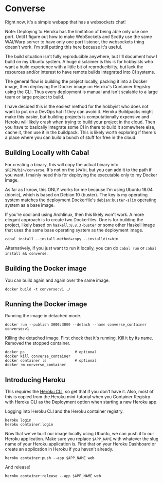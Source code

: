 # Converse
Right now, it's a simple webapp that has a websockets chat!

Note: Deploying to Heroku has the limitation of being able only use one port. Until I figure out
how to make WebSockets and Scotty use the same WAI/Warp server to have only one port listener, the
websockets thing doesn't work. I'm still putting this here because it's useful.

The build situation isn't fully reproducible anywhere, but I'll document how I build on my Ubuntu system.
A huge disclaimer is this is for hobbyists who want a build experience with a little bit of
reproducibility, but lack the resources and/or interest to have remote builds integrated into CI systems.

The general flow is building the project locally, packing it into a Docker image, then deploying the Docker
image on Heroku's Container Registry using the CLI. Thus every deployment is manual and isn't scalable to
a large team or large project to build.

I have decided this is the easiest method for the hobbyist who does not want to put on a DevOps hat if they
can avoid it. Heroku Buildpacks might make this easier, but building projects is computationally expensive
and Heroku will likely crash when trying to build your project in the cloud. Then you have to basically integrate
some CI in there to build it somewhere else, cache it, then use it in the buildpack. This is likely worth exploring
if there's a place where you can build a bunch of stuff for free in the cloud.

## Building Locally with Cabal

For creating a binary, this will copy the actual binary into `$REPO/bin/converse`. It's not on the `$PATH`, but you can add
it to the path if you want. I mainly need this for deploying the executable only to my Docker image.

As far as I know, this ONLY works for me because I'm using Ubuntu 18.04 (bionic), which is based on Debian 10 (buster). The key is
my operating system matches the deployment Dockerfile's `debian:buster-slim` operating system as a base image.

If you're cool and using Archlinux, then this likely won't work. A more elegant approach is to create two Dockerfiles.
One is for building the project, likely based on `haskell:8.8.3-buster` or some other Haskell image that uses the same base
operating system as the deployment image.

```
cabal install --install-method=copy --installdir=bin
```

Alternatively, if you just want to run it locally, you can do `cabal run` or `cabal install && converse`.

## Building the Docker image

You can build again and again over the same image.

```
docker build -t converse:v1 ./
```

## Running the Docker image

Running the image in detached mode.

```
docker run --publish 3000:3000 --detach --name converse_container converse:v1
```

Killing the detached image. First check that it's running. Kill it by its name. Removed the stopped container.

```
docker ps                       # optional
docker kill converse_container
docker container ls             # optional
docker rm converse_container
```

## Introducing Heroku

This requires the [Heroku CLI](https://devcenter.heroku.com/articles/heroku-cli), so get that if you don't have it.
Also, most of this is copied from the Heroku mini-tutorial when you Container Registry with Heroku CLI as the Deployment option
when starting a new Heroku app.


Logging into Heroku CLI and the Heroku container registry.

```
heroku login
heroku container:login
```

Now that we've built our image locally using Ubuntu, we can push it to our Heroku application.
Make sure you replace `$APP_NAME` with whatever the slug name of your Heroku application is.
Find that on your Heroku Dashboard or create an application in Heroku if you haven't already. 

```
heroku container:push --app $APP_NAME web
```

And release!

```
heroku container:release --app $APP_NAME web
```



